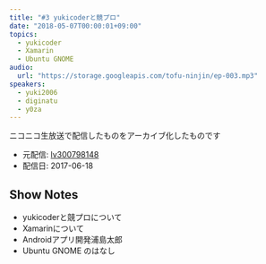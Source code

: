 ```yaml
---
title: "#3 yukicoderと競プロ"
date: "2018-05-07T00:00:01+09:00"
topics:
  - yukicoder
  - Xamarin
  - Ubuntu GNOME
audio:
  url: "https://storage.googleapis.com/tofu-ninjin/ep-003.mp3"
speakers:
  - yuki2006
  - diginatu
  - y0za
---
```


ニコニコ生放送で配信したものをアーカイブ化したものです
- 元配信: [lv300798148](http://live.nicovideo.jp/watch/lv300798148)
- 配信日: 2017-06-18

## Show Notes
- yukicoderと競プロについて
- Xamarinについて
- Androidアプリ開発浦島太郎
- Ubuntu GNOME のはなし
